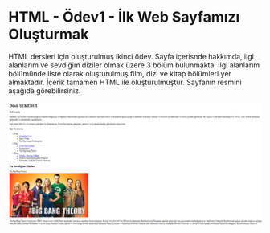 # HTML - Ödev1 - İlk Web Sayfamızı Oluşturmak
 HTML dersleri için oluşturulmuş ikinci ödev. Sayfa içerisnde hakkımda, ilgi alanlarım ve sevdiğim diziler olmak üzere 3 bölüm bulunmakta. İlgi alanlarım bölümünde liste olarak oluşturulmuş film, dizi ve kitap bölümleri yer almaktadır. İçerik tamamen HTML ile oluşturulmuştur. Sayfanın resmini aşağıda görebilirsiniz.

 ![Screenshot](screenshots/html2.PNG)